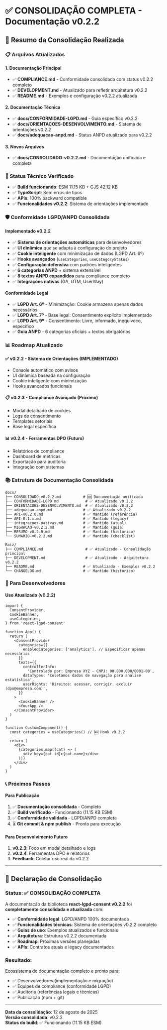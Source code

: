 # ✅ CONSOLIDAÇÃO COMPLETA - Documentação v0.2.2

## 🎯 **Resumo da Consolidação Realizada**

### **📋 Arquivos Atualizados**

#### **1. Documentação Principal**

- ✅ **COMPLIANCE.md** - Conformidade consolidada com status v0.2.2 completo
- ✅ **DEVELOPMENT.md** - Atualizado para refletir arquitetura v0.2.2
- ✅ **README.md** - Exemplos e configuração v0.2.2 atualizada

#### **2. Documentação Técnica**

- ✅ **docs/CONFORMIDADE-LGPD.md** - Guia específico v0.2.2
- ✅ **docs/ORIENTACOES-DESENVOLVIMENTO.md** - Sistema de orientações v0.2.2
- ✅ **docs/adequacao-anpd.md** - Status ANPD atualizado para v0.2.2

#### **3. Novos Arquivos**

- ✅ **docs/CONSOLIDADO-v0.2.2.md** - Documentação unificada e completa

### **🚀 Status Técnico Verificado**

- ✅ **Build funcionando**: ESM 11.15 KB + CJS 42.12 KB
- ✅ **TypeScript**: Sem erros de tipos
- ✅ **APIs**: 100% backward compatible
- ✅ **Funcionalidades v0.2.2**: Sistema de orientações implementado

### **🛡️ Conformidade LGPD/ANPD Consolidada**

#### **Implementado v0.2.2**

- ✅ **Sistema de orientações automáticas** para desenvolvedores
- ✅ **UI dinâmica** que se adapta à configuração do projeto
- ✅ **Cookie inteligente** com minimização de dados (LGPD Art. 6º)
- ✅ **Hooks avançados** (`useCategories`, `useCategoryStatus`)
- ✅ **Configuração defensiva** com padrões inteligentes
- ✅ **6 categorias ANPD** + sistema extensível
- ✅ **8 textos ANPD expandidos** para compliance completo
- ✅ **Integrações nativas** (GA, GTM, UserWay)

#### **Conformidade Legal**

- ✅ **LGPD Art. 6º** - Minimização: Cookie armazena apenas dados necessários
- ✅ **LGPD Art. 7º** - Base legal: Consentimento explícito implementado
- ✅ **LGPD Art. 9º** - Consentimento: Livre, informado, inequívoco, específico
- ✅ **Guia ANPD** - 6 categorias oficiais + textos obrigatórios

### **📊 Roadmap Atualizado**

#### **✅ v0.2.2 - Sistema de Orientações (IMPLEMENTADO)**

- Console automático com avisos
- UI dinâmica baseada na configuração
- Cookie inteligente com minimização
- Hooks avançados funcionais

#### **📋 v0.2.3 - Compliance Avançado (Próximo)**

- Modal detalhado de cookies
- Logs de consentimento
- Templates setoriais
- Base legal específica

#### **📊 v0.2.4 - Ferramentas DPO (Futuro)**

- Relatórios de compliance
- Dashboard de métricas
- Exportação para auditoria
- Integração com sistemas

### **📚 Estrutura de Documentação Consolidada**

```
docs/
├── CONSOLIDADO-v0.2.2.md          # 🆕 Documentação unificada
├── CONFORMIDADE-LGPD.md            # ✅ Atualizado v0.2.2
├── ORIENTACOES-DESENVOLVIMENTO.md  # ✅ Atualizado v0.2.2
├── adequacao-anpd.md              # ✅ Atualizado v0.2.2
├── API-v0.2.0.md                  # ✅ Mantido (referência)
├── API-0.1.x.md                   # ✅ Mantido (legacy)
├── integracoes-nativas.md         # ✅ Mantido (atual)
├── MIGRACAO-v0.2.2.md             # ✅ Mantido (guia)
├── RESUMO-v0.2.0.md               # ✅ Mantido (histórico)
└── SUMARIO-v0.2.2.md              # ✅ Mantido (checklist)

Raiz/
├── COMPLIANCE.md                   # ✅ Atualizado - Consolidação principal
├── DEVELOPMENT.md                  # ✅ Atualizado - Arquitetura v0.2.2
├── README.md                      # ✅ Atualizado - Exemplos v0.2.2
└── CHANGELOG.md                   # ✅ Mantido (histórico)
```

### **🔧 Para Desenvolvedores**

#### **Uso Atualizado (v0.2.2)**

```tsx
import {
  ConsentProvider,
  CookieBanner,
  useCategories,
} from 'react-lgpd-consent'

function App() {
  return (
    <ConsentProvider
      categories={{
        enabledCategories: ['analytics'], // Especificar apenas necessárias
      }}
      texts={{
        controllerInfo:
          'Controlado por: Empresa XYZ - CNPJ: 00.000.000/0001-00',
        dataTypes: 'Coletamos dados de navegação para análise estatística',
        userRights: 'Direitos: acessar, corrigir, excluir (dpo@empresa.com)',
      }}
    >
      <CookieBanner />
      <YourApp />
    </ConsentProvider>
  )
}

function CustomComponent() {
  const categories = useCategories() // 🆕 Hook v0.2.2

  return (
    <div>
      {categories.map((cat) => (
        <div key={cat.id}>{cat.name}</div>
      ))}
    </div>
  )
}
```

### **📞 Próximos Passos**

#### **Para Publicação**

1. ✅ **Documentação consolidada** - Completo
2. ✅ **Build verificado** - Funcionando (11.15 KB ESM)
3. ✅ **Conformidade validada** - LGPD/ANPD completa
4. ⏳ **Git commit & npm publish** - Pronto para execução

#### **Para Desenvolvimento Futuro**

1. **v0.2.3**: Foco em modal detalhado e logs
2. **v0.2.4**: Ferramentas DPO e relatórios
3. **Feedback**: Coletar uso real da v0.2.2

---

## 🎯 **Declaração de Consolidação**

### **Status**: ✅ **CONSOLIDAÇÃO COMPLETA**

A documentação da biblioteca **react-lgpd-consent v0.2.2** foi **completamente consolidada e atualizada** com:

- ✅ **Conformidade legal**: LGPD/ANPD 100% documentada
- ✅ **Funcionalidades técnicas**: Sistema de orientações v0.2.2 completo
- ✅ **Guias de uso**: Exemplos atualizados e funcionais
- ✅ **Arquitetura**: Estrutura v0.2.2 documentada
- ✅ **Roadmap**: Próximas versões planejadas
- ✅ **APIs**: Contratos atuais e legacy documentados

### **Resultado**:

Ecossistema de documentação completo e pronto para:

- ✅ Desenvolvedores (implementação e migração)
- ✅ Equipes de compliance (conformidade LGPD)
- ✅ Auditoria (referências legais e técnicas)
- ✅ Publicação (npm + git)

---

**Data da consolidação**: 12 de agosto de 2025  
**Versão consolidada**: v0.2.2  
**Status do build**: ✅ Funcionando (11.15 KB ESM)
